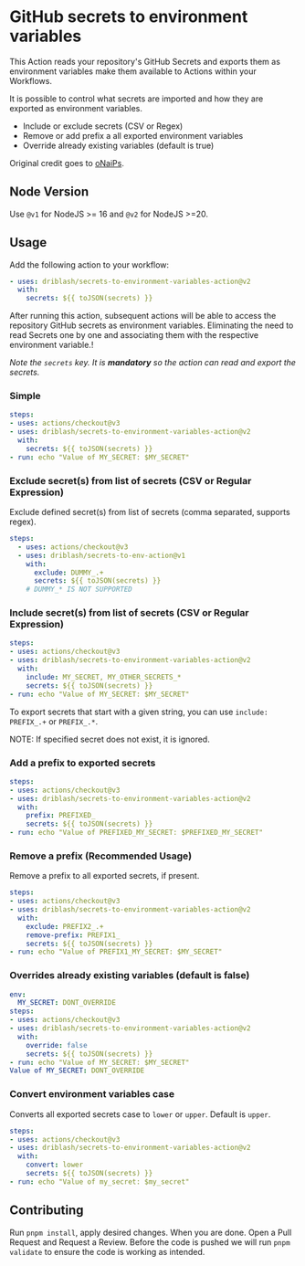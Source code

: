 # GitHub secrets to environment variables

This Action reads your repository's GitHub Secrets and exports them as environment variables make them available to Actions within your Workflows.

It is possible to control what secrets are imported and how they are exported as environment variables.

- Include or exclude secrets (CSV or Regex)
- Remove or add prefix a all exported environment variables
- Override already existing variables (default is true)

Original credit goes to [oNaiPs](https://github.com/oNaiPs/secrets-to-env-action).

## Node Version

Use `@v1` for NodeJS >= 16 and `@v2` for NodeJS >=20.

## Usage

Add the following action to your workflow:

```yaml
- uses: driblash/secrets-to-environment-variables-action@v2
  with:
    secrets: ${{ toJSON(secrets) }}
```

After running this action, subsequent actions will be able to access the repository GitHub secrets as environment variables. Eliminating the need to read Secrets one by one and associating them with the respective environment variable.!

_Note the `secrets` key. It is **mandatory** so the action can read and export the secrets._

### Simple

```yaml
steps:
- uses: actions/checkout@v3
- uses: driblash/secrets-to-environment-variables-action@v2
  with:
    secrets: ${{ toJSON(secrets) }}
- run: echo "Value of MY_SECRET: $MY_SECRET"
```

### Exclude secret(s) from list of secrets (CSV or Regular Expression)

Exclude defined secret(s) from list of secrets (comma separated, supports regex).

```yaml
steps:
  - uses: actions/checkout@v3
  - uses: driblash/secrets-to-env-action@v1
    with:
      exclude: DUMMY_.+
      secrets: ${{ toJSON(secrets) }}
    # DUMMY_* IS NOT SUPPORTED
```

### Include secret(s) from list of secrets (CSV or Regular Expression)

```yaml
steps:
- uses: actions/checkout@v3
- uses: driblash/secrets-to-environment-variables-action@v2
  with:
    include: MY_SECRET, MY_OTHER_SECRETS_*
    secrets: ${{ toJSON(secrets) }}
- run: echo "Value of MY_SECRET: $MY_SECRET"
```

To export secrets that start with a given string, you can use `include: PREFIX_.+` or `PREFIX_.*`.

NOTE: If specified secret does not exist, it is ignored.

### Add a prefix to exported secrets

```yaml
steps:
- uses: actions/checkout@v3
- uses: driblash/secrets-to-environment-variables-action@v2
  with:
    prefix: PREFIXED_
    secrets: ${{ toJSON(secrets) }}
- run: echo "Value of PREFIXED_MY_SECRET: $PREFIXED_MY_SECRET"
```

### Remove a prefix (Recommended Usage)

Remove a prefix to all exported secrets, if present.

```yaml
steps:
- uses: actions/checkout@v3
- uses: driblash/secrets-to-environment-variables-action@v2
  with:
    exclude: PREFIX2_.+
    remove-prefix: PREFIX1_
    secrets: ${{ toJSON(secrets) }}
- run: echo "Value of PREFIX1_MY_SECRET: $MY_SECRET"
```

### Overrides already existing variables (default is **false**)

```yaml
env:
  MY_SECRET: DONT_OVERRIDE
steps:
- uses: actions/checkout@v3
- uses: driblash/secrets-to-environment-variables-action@v2
  with:
    override: false
    secrets: ${{ toJSON(secrets) }}
- run: echo "Value of MY_SECRET: $MY_SECRET"
Value of MY_SECRET: DONT_OVERRIDE
```

### Convert environment variables case

Converts all exported secrets case to `lower` or `upper`. Default is `upper`.

```yaml
steps:
- uses: actions/checkout@v3
- uses: driblash/secrets-to-environment-variables-action@v2
  with:
    convert: lower
    secrets: ${{ toJSON(secrets) }}
- run: echo "Value of my_secret: $my_secret"
```

## Contributing

Run `pnpm install`, apply desired changes. When you are done. Open a Pull Request and Request a Review. Before the code is pushed we will run `pnpm validate` to ensure the code is working as intended.
